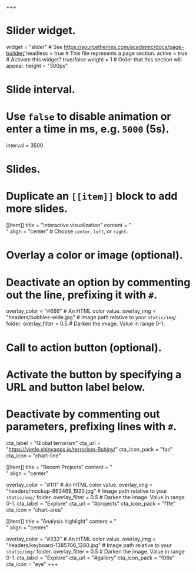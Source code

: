 +++
# Slider widget.
widget = "slider"  # See https://sourcethemes.com/academic/docs/page-builder/
headless = true  # This file represents a page section.
active = true  # Activate this widget? true/false
weight = 1  # Order that this section will appear.
height = "300px"

# Slide interval.
# Use `false` to disable animation or enter a time in ms, e.g. `5000` (5s).
interval = 3500


# Slides.
# Duplicate an `[[item]]` block to add more slides.
[[item]]
title = "Interactive visualization"
content = "<br>"
align = "center"  # Choose `center`, `left`, or `right`.

  # Overlay a color or image (optional).
  #   Deactivate an option by commenting out the line, prefixing it with `#`.
  overlay_color = "#666"  # An HTML color value.
  overlay_img = "headers/bubbles-wide.jpg"  # Image path relative to your `static/img/` folder.
  overlay_filter = 0.5  # Darken the image. Value in range 0-1.

  # Call to action button (optional).
  #   Activate the button by specifying a URL and button label below.
  #   Deactivate by commenting out parameters, prefixing lines with `#`.
  cta_label = "Global terrorism"
  cta_url = "https://vietle.shinyapps.io/terrorism-Rshiny/"
  cta_icon_pack = "fas"
  cta_icon = "chart-line"

[[item]]
  title = "Recent Projects"
  content = "<br>"
  align = "center"

  overlay_color = "#111"  # An HTML color value.
  overlay_img = "headers/mockup-863469_1920.jpg"  # Image path relative to your `static/img/` folder.
  overlay_filter = 0.5  # Darken the image. Value in range 0-1.
  cta_label = "Explore"
  cta_url = "#projects"
  cta_icon_pack = "f1fe"
  cta_icon = "chart-area"

[[item]]
  title = "Analysis highlight"
  content = "<br>"
  align = "center"

  overlay_color = "#333"  # An HTML color value.
  overlay_img = "headers/keyboard-1385706_1280.jpg"  # Image path relative to your `static/img/` folder.
  overlay_filter = 0.5  # Darken the image. Value in range 0-1.
  cta_label = "Explore"
  cta_url = "#gallery"
  cta_icon_pack = "f06e"
  cta_icon = "eye"
+++
